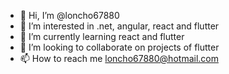 - 👋 Hi, I’m @loncho67880
- 👀 I’m interested in .net, angular, react and flutter
- 🌱 I’m currently learning react and flutter
- 💞️ I’m looking to collaborate on projects of flutter
- 📫 How to reach me loncho67880@hotmail.com

<!---
loncho67880/loncho67880 is a ✨ special ✨ repository because its `README.md` (this file) appears on your GitHub profile.
You can click the Preview link to take a look at your changes.
--->
